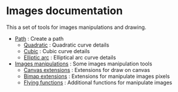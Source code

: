 # Images documentation

This a set of tools for images manipulations and drawing.

* [Path](path/Path.md) : Create a path
  * [Quadratic](path/Path.md#quadratic) : Quadratic curve details
  * [Cubic](path/Path.md#cubic) : Cubic curve details
  * [Elliptic arc](path/Path.md#elliptic-arc) : Elliptical arc curve details
* [Images manipulations](ImagesManipulations.md) : Some images manipulation tools
  * [Canvas extensions](ImagesManipulations.md#canvas-extensions) : Extensions for draw on canvas
  * [Bimap extensions](ImagesManipulations.md#bimap-extensions) : Extensions for manipulate images pixels
  * [Flying functions](ImagesManipulations.md#flying-functions) : Additional functions for manipulate images
